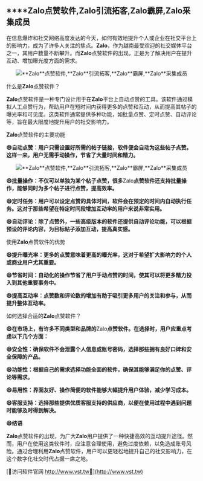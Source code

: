 ## ****Zalo**点赞软件,**Zalo**引流拓客,**Zalo**霸屏,**Zalo**采集成员**

在信息爆炸和社交网络高度发达的今天，如何有效地提升个人或企业在社交平台上的影响力，成为了许多人关注的焦点。**Zalo**，作为越南最受欢迎的社交媒体平台之一，其用户数量不断攀升。而**Zalo**点赞软件的出现，正是为了解决用户在提升互动、增加曝光度方面的需求。

 <center><img src="https://vst.tw/MP4/tuiguang/png/8.png" alt="**Zalo**点赞软件,**Zalo**引流拓客,**Zalo**霸屏,**Zalo**采集成员"></center>

什么是**Zalo**点赞软件？

**Zalo**点赞软件是一种专门设计用于在**Zalo**平台上自动点赞的工具。该软件通过模拟人工点赞行为，帮助用户在短时间内获得更多的点赞和互动，从而提高其帖子的曝光率和可见度。这类软件通常提供多种功能，如批量点赞、定时点赞、自动评论等，旨在最大限度地提升用户的社交影响力。

**Zalo**点赞软件的主要功能

**😄自动点赞：用户只需设置好所需的帖子链接，软件便会自动为这些帖子点赞。这样一来，用户无需手动操作，节省了大量时间和精力。**

 <center><img src="https://vst.tw/MP4/tuiguang/png/7.png" alt="**Zalo**点赞软件,**Zalo**引流拓客,**Zalo**霸屏,**Zalo**采集成员"></center>

**😄批量操作：不仅可以单独为某个帖子点赞，很多**Zalo**点赞软件还支持批量操作，能够同时为多个帖子进行点赞，提高效率。**

**😄定时任务：用户可以设定点赞的具体时间，软件会在预定的时间内自动执行任务。这对于那些希望在特定时间段增加互动率的用户来说非常实用。**

**😄自动评论：除了点赞外，一些高级版本的软件还提供自动评论功能，可以根据预设的评论内容，为目标帖子添加互动，提高真实感。**

使用**Zalo**点赞软件的优势

**😄提升曝光率：更多的点赞意味着更高的曝光率，这对于希望扩大影响力的个人或商业用户尤其重要。**

**😄节省时间：自动化的操作节省了用户手动点赞的时间，使其可以将更多精力投入到其他重要事务中。**

**😄提高互动率：点赞数和评论数的增加有助于吸引更多用户的关注和参与，从而提升整体互动率。**

如何选择合适的**Zalo**点赞软件？

**😄在市场上，有许多不同类型和品牌的**Zalo**点赞软件。在选择时，用户应重点考虑以下几个方面：**

**😄安全性：确保软件不会泄露个人信息或账号密码，选择那些拥有良好口碑和安全保障的产品。**

**😄功能性：根据自己的需求选择功能全面的软件，确保其能够满足你的点赞、评论等需求。**

**😄易用性：界面友好、操作简便的软件能够大幅提升用户体验，减少学习成本。**

**😄客服支持：选择那些提供优质客服支持的供应商，以便在使用过程中遇到问题时能够及时得到解决。**

**😄结语**

**Zalo**点赞软件的出现，为广大**Zalo**用户提供了一种快捷高效的互动提升途径。然而，用户在使用这类软件时，应注意合理使用，避免过度依赖，以免造成账号风险。通过合理利用**Zalo**点赞软件，用户可以更轻松地提升自己的社交影响力，在这个数字化社交时代占据一席之地。


[👻访问软件官网 http://www.vst.tw👻](http://www.vst.tw)
